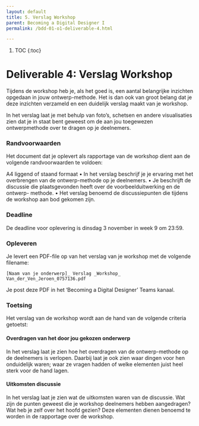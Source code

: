 ```yaml
---
layout: default
title: 5. Verslag Workshop
parent: Becoming a Digital Designer I
permalink: /bdd-01-o1-deliverable-4.html

---
```


1. TOC
{:toc}


# Deliverable 4: Verslag Workshop

Tijdens de workshop heb je, als het goed is, een aantal belangrijke inzichten opgedaan in jouw ontwerp-methode. Het is dan ook van groot belang dat je deze inzichten verzameld en een duidelijk verslag maakt van je workshop.

In het verslag laat je met behulp van foto’s, schetsen en andere visualisaties zien dat je in staat bent geweest om de aan jou toegewezen ontwerpmethode over te dragen op je deelnemers.

### Randvoorwaarden

Het document dat je oplevert als rapportage van de workshop dient aan de volgende randvoorwaarden te voldoen:

A4 liggend of staand formaat
• In het verslag beschrijf je je ervaring met het overbrengen van de ontwerp-methode op je deelnemers.
• Je beschrijft de discussie die plaatsgevonden heeft over de voorbeelduitwerking en de ontwerp- methode.
• Het verslag benoemd de discussiepunten die tijdens de workshop aan bod gekomen zijn.

### Deadline
De deadline voor oplevering is dinsdag 3 november in week 9 om 23:59.

### Opleveren
Je levert een PDF-file op van het verslag van je workshop met de volgende filename:

`[Naam van je onderwerp]_ Verslag _Workshop_ Van_der_Ven_Jeroen_0757136.pdf`

Je post deze PDF in het ‘Becoming a Digital Designer’ Teams kanaal.

### Toetsing
Het verslag van de workshop wordt aan de hand van de volgende criteria getoetst:

#### Overdragen van het door jou gekozen onderwerp
In het verslag laat je zien hoe het overdragen van de ontwerp-methode op de deelnemers is verlopen. Daarbij laat je ook zien waar dingen voor hen onduidelijk waren; waar ze vragen hadden of welke elementen juist heel sterk voor de hand lagen.

#### Uitkomsten discussie
In het verslag laat je zien wat de uitkomsten waren van de discussie. Wat zijn de punten geweest die je workshop deelnemers hebben aangedragen? Wat heb je zelf over het hoofd gezien? Deze elementen dienen benoemd te worden in de rapportage over de workshop.